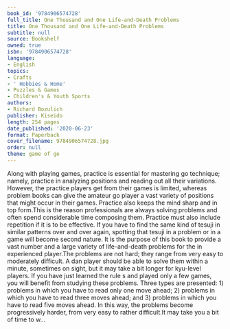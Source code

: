 ```yaml
---
book_id: '9784906574728'
full_title: One Thousand and One Life-and-Death Problems
title: One Thousand and One Life-and-Death Problems
subtitle: null
source: Bookshelf
owned: true
isbn: '9784906574728'
language:
- English
topics:
- Crafts
- ' Hobbies & Home'
- Puzzles & Games
- Children's & Youth Sports
authors:
- Richard Bozulich
publisher: Kiseido
length: 254 pages
date_published: '2020-06-23'
format: Paperback
cover_filename: 9784906574728.jpg
order: null
theme: game of go
---
```

Along with playing games, practice is essential for mastering go technique; namely, practice in analyzing positions and reading out all their variations. However, the practice players get from their games is limited, whereas problem books can give the amateur go player a vast variety of positions that might occur in their games. Practice also keeps the mind sharp and in top form.This is the reason professionals are always solving problems and often spend considerable time composing them. Practice must also include repetition if it is to be effective. If you have to find the same kind of tesuji in similar patterns over and over again, spotting that tesuji in a problem or in a game will become second nature. It is the purpose of this book to provide a vast number and a large variety of life-and-death problems for the in experienced player.The problems are not hard; they range from very easy to moderately difficult. A dan player should be able to solve them within a minute, sometimes on sight, but it may take a bit longer for kyu-level players. If you have just learned the rule s and played only a few games, you will benefit from studying these problems. Three types are presented: 1) problems in which you have to read only one move ahead; 2) problems in which you have to read three moves ahead; and 3) problems in which you have to read five moves ahead. In this way, the problems become progressively harder, from very easy to rather difficult.It may take you a bit of time to w...
